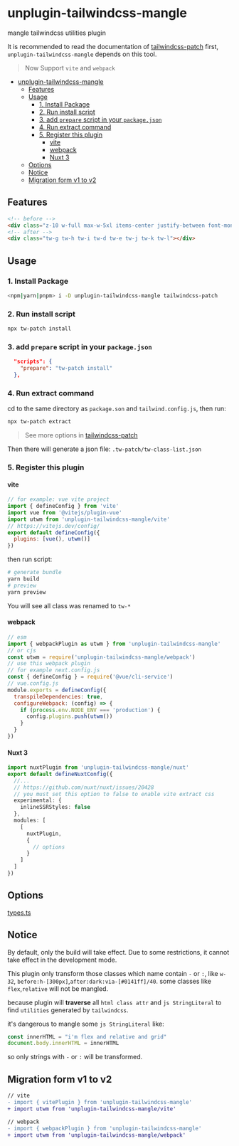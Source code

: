 # unplugin-tailwindcss-mangle

mangle tailwindcss utilities plugin

It is recommended to read the documentation of [tailwindcss-patch](https://github.com/sonofmagic/tailwindcss-mangle/tree/main/packages/tailwindcss-patch) first, `unplugin-tailwindcss-mangle` depends on this tool.

> Now Support `vite` and `webpack`

- [unplugin-tailwindcss-mangle](#unplugin-tailwindcss-mangle)
  - [Features](#features)
  - [Usage](#usage)
    - [1. Install Package](#1-install-package)
    - [2. Run install script](#2-run-install-script)
    - [3. add `prepare` script in your `package.json`](#3-add-prepare-script-in-your-packagejson)
    - [4. Run extract command](#4-run-extract-command)
    - [5. Register this plugin](#5-register-this-plugin)
      - [vite](#vite)
      - [webpack](#webpack)
      - [Nuxt 3](#nuxt-3)
  - [Options](#options)
  - [Notice](#notice)
  - [Migration form v1 to v2](#migration-form-v1-to-v2)

## Features

```html
<!-- before -->
<div class="z-10 w-full max-w-5xl items-center justify-between font-mono text-sm lg:flex"></div>
<!-- after -->
<div class="tw-g tw-h tw-i tw-d tw-e tw-j tw-k tw-l"></div>
```

## Usage

### 1. Install Package

```sh
<npm|yarn|pnpm> i -D unplugin-tailwindcss-mangle tailwindcss-patch
```

### 2. Run install script

```sh
npx tw-patch install
```

### 3. add `prepare` script in your `package.json`

```json
  "scripts": {
    "prepare": "tw-patch install"
  },
```

### 4. Run extract command

cd to the same directory as `package.son` and `tailwind.config.js`, then run:

```sh
npx tw-patch extract
```

> See more options in [tailwindcss-patch](https://github.com/sonofmagic/tailwindcss-mangle/tree/main/packages/tailwindcss-patch)

Then there will generate a json file:  `.tw-patch/tw-class-list.json`

### 5. Register this plugin

#### vite

```js
// for example: vue vite project
import { defineConfig } from 'vite'
import vue from '@vitejs/plugin-vue'
import utwm from 'unplugin-tailwindcss-mangle/vite'
// https://vitejs.dev/config/
export default defineConfig({
  plugins: [vue(), utwm()]
})
```

then run script:

```sh
# generate bundle
yarn build
# preview
yarn preview
```

You will see all class was renamed to `tw-*`

#### webpack

```js
// esm
import { webpackPlugin as utwm } from 'unplugin-tailwindcss-mangle'
// or cjs
const utwm = require('unplugin-tailwindcss-mangle/webpack')
// use this webpack plugin
// for example next.config.js
const { defineConfig } = require('@vue/cli-service')
// vue.config.js
module.exports = defineConfig({
  transpileDependencies: true,
  configureWebpack: (config) => {
    if (process.env.NODE_ENV === 'production') {
      config.plugins.push(utwm())
    }
  }
})

```

#### Nuxt 3

```ts
import nuxtPlugin from 'unplugin-tailwindcss-mangle/nuxt'
export default defineNuxtConfig({
  //...
  // https://github.com/nuxt/nuxt/issues/20428
  // you must set this option to false to enable vite extract css
  experimental: {
    inlineSSRStyles: false
  },
  modules: [
    [
      nuxtPlugin,
      {
        // options
      }
    ]
  ]
})

```

## Options

[types.ts]('./src/types.ts')

## Notice

By default, only the build will take effect. Due to some restrictions, it cannot take effect in the development mode.

This plugin only transform those classes which name contain `-` or `:`, like `w-32`, `before:h-[300px]`,`after:dark:via-[#0141ff]/40`. some classes like `flex`,`relative` will not be mangled.

because plugin will **traverse** all `html class attr` and `js StringLiteral` to find `utilities` generated by `tailwindcss`.

it's dangerous to mangle some `js StringLiteral` like:

```js
const innerHTML = "i'm flex and relative and grid"
document.body.innerHTML = innerHTML
```

so only strings with `-` or `:` will be transformed.

## Migration form v1 to v2

```diff
// vite
- import { vitePlugin } from 'unplugin-tailwindcss-mangle'
+ import utwm from 'unplugin-tailwindcss-mangle/vite'

// webpack
- import { webpackPlugin } from 'unplugin-tailwindcss-mangle'
+ import utwm from 'unplugin-tailwindcss-mangle/webpack'
```
